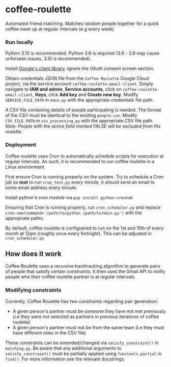 # coffee-roulette

Automated friend matching. Matches random people together for a quick coffee meet up at regular intervals (e.g every week)

### Run locally

Python 3.10 is recommended. Python 3.6 is required (3.6 - 3.9 may cause unforseen issues, 3.10 is recommended).

Install [Google's client library](https://developers.google.com/gmail/api/quickstart/python). Ignore the OAuth consent screen section.

Obtain credentials JSON file from the ```Coffee Roulette``` Google Cloud project, via the service account ```coffee-roulette-email-client```. 
Simply navigate to **IAM and admin**, **Service accounts**, click on ```coffee-roulette-email-client```, **Keys**, click **Add key** and **Create new key**.
Modify ```SERVICE_FILE_PATH``` in ```main.py``` with the appropriate credentials file path.

A CSV file containing details of people participating is needed. The format of the CSV must be identical to the existing ```people.csv```. 
Modify ```CSV_FILE_PATH``` in ```csv_processing.py``` with the appropriate CSV file path.
*Note: People with the active field marked FALSE will be excluded from the roulette*.

### Deployment

Coffee roulette uses Cron to automatically schedule scripts for execution at regular intervals. As such, it is recommended to run coffee roulette in a Linux environment.

First ensure Cron is running properly on the system. Try to schedule a Cron job as **root** to run ```cron_test.py``` every minute, it should send an email to some email address every minute.

Install python's cron module via ```pip install python-crontab```

Ensuring that Cron is running properly, run ```cron_scheduler.py``` and replace ```cron.new(command='/path/to/python /path/to/main.py')``` with the appropriate paths.

By default, coffee roulette is configuered to run on the 1st and 15th of every month at 12am (roughly once every fortnight). This can be adjusted in ```cron_scheduler.py```

## How does it work

Coffee Roulette uses a recursive backtracking algorithm to generate pairs of people that satisfy certain constraints.
It then uses the Gmail API to notify people who their coffee roulette partner is at regular intervals.

### Modifying constraints

Currently, Coffee Roulette has two constraints regarding pair generation:

- A given person's partner must be someone they have not met previously (i.e they were not selected as partners in previous iterations of coffee roulette)
- A given person's partner must not be from the same team (i.e they must have different roles in the CSV file)

These constraints can be amended/changed via ```satisfy_constraint()``` in ```matching.py```. 
Be aware that any additional arguments to ```satisfy_constraint()``` must be partially applied using ```functools.partial``` in ```find()```.
For more information see the relevant docstrings.
